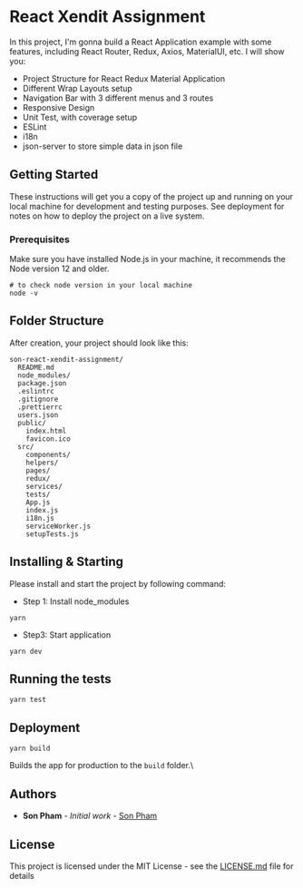 # React Xendit Assignment

In this project, I'm gonna build a React Application example with some features, including React Router, Redux, Axios, MaterialUI, etc. I will show you:

- Project Structure for React Redux Material Application
- Different Wrap Layouts setup
- Navigation Bar with 3 different menus and 3 routes
- Responsive Design
- Unit Test, with coverage setup
- ESLint
- i18n
- json-server to store simple data in json file

## Getting Started

These instructions will get you a copy of the project up and running on your local machine for development and testing purposes. See deployment for notes on how to deploy the project on a live system.

### Prerequisites

Make sure you have installed Node.js in your machine, it recommends the Node version 12 and older.

```
# to check node version in your local machine
node -v
```

## Folder Structure

After creation, your project should look like this:

```
son-react-xendit-assignment/
  README.md
  node_modules/
  package.json
  .eslintrc
  .gitignore
  .prettierrc
  users.json
  public/
    index.html
    favicon.ico
  src/
    components/
    helpers/
    pages/
    redux/
    services/
    tests/
    App.js
    index.js
    i18n.js
    serviceWorker.js
    setupTests.js
```

## Installing & Starting

Please install and start the project by following command:

- Step 1: Install node_modules
```
yarn
```

- Step3: Start application
```
yarn dev
```

## Running the tests
```
yarn test
```

## Deployment
```
yarn build
```

Builds the app for production to the `build` folder.\


## Authors

* **Son Pham** - *Initial work* - [Son Pham](https://github.com/hongson890)

## License

This project is licensed under the MIT License - see the [LICENSE.md](LICENSE.md) file for details
